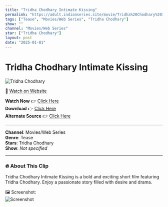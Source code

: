 ```yaml
---
title: "Tridha Chodhary Intimate Kissing"
permalink: "https://adult.indianseries.site/movie/Tridha%20Chodhary%20Intimate%20Kissing"
tags: ["Tease", "Movies/Web Series", "Tridha Chodhary"]
show: ""
channel: "Movies/Web Series"
star: ["Tridha Chodhary"]
layout: post
date: "2025-01-01"
---
```


# Tridha Chodhary Intimate Kissing

![Tridha Chodhary](https://shorts.desisins.com/wp-content/uploads/2024/03/Romance.jpg)

🔗 [Watch on Website](https://adult.indianseries.site/movie/Tridha%20Chodhary%20Intimate%20Kissing)

**Watch Now** 👉 [Click Here](https://adult.indianseries.site/movie/Tridha%20Chodhary%20Intimate%20Kissing)  
**Download** 👉 [Click Here](https://adult.indianseries.site/movie/Tridha%20Chodhary%20Intimate%20Kissing)  
**Alternate Source** 👉 [Click Here](https://adult.indianseries.site/movie/Tridha%20Chodhary%20Intimate%20Kissing)

---

**Channel**: Movies/Web Series  
**Genre**: Tease  
**Stars**: Tridha Chodhary  
**Show**: *Not specified*

---

### 🔥 About This Clip

Tridha Chodhary Intimate Kissing is a bold and exciting short film featuring Tridha Chodhary. Enjoy a passionate story filled with desire and drama.
 
🖼️ Screenshot:  
![Screenshot](https://shorts.desisins.com/wp-content/uploads/2024/03/Romance.jpg)
